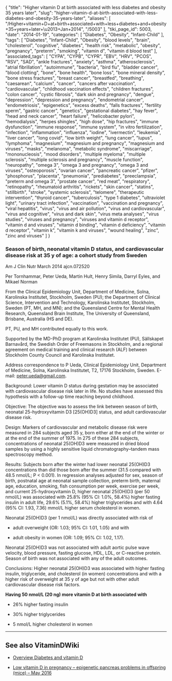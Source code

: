 {
    "title": "Higher vitamin D at birth associated with less diabetes and obesity 35 years later",
    "slug": "higher-vitamin-d-at-birth-associated-with-less-diabetes-and-obesity-35-years-later",
    "aliases": [
        "/Higher+vitamin+D+at+birth+associated+with+less+diabetes+and+obesity+35+years+later+\u2013+Jan+2014",
        "/5003"
    ],
    "tiki_page_id": 5003,
    "date": "2014-01-19",
    "categories": [
        "Diabetes",
        "Obesity",
        "Infant-Child"
    ],
    "tags": [
        "Diabetes",
        "Infant-Child",
        "Obesity",
        "blood levels",
        "brain",
        "cholesterol",
        "cognitive",
        "diabetes",
        "health risk",
        "metabolic",
        "obesity",
        "pregnancy",
        "preterm",
        "smoking",
        "vitamin d",
        "vitamin d blood test"
    ],
    "associated_tags": [
        "CYPA",
        "CYPB",
        "CYPR",
        "EBV",
        "HRV",
        "PCOS",
        "RSV",
        "SAD",
        "ankle fractures",
        "anxiety",
        "asthma",
        "atherosclerosis",
        "atrial fibrillation",
        "autoimmune",
        "bacteria",
        "bird flu",
        "bladder cancer",
        "blood clotting",
        "bone",
        "bone health",
        "bone loss",
        "bone mineral density",
        "bone stress fractures",
        "breast cancer",
        "breastfed",
        "breathing",
        "caesarean",
        "calcium",
        "cancer",
        "cancers after vaccination",
        "cardiovascular",
        "childhood vaccination effects",
        "children fractures",
        "colon cancer",
        "cystic fibrosis",
        "dark skin and pregnancy",
        "dengue",
        "depression",
        "depression and pregnancy",
        "endometrial cancer",
        "endometriosis",
        "epigenetics",
        "excess deaths",
        "falls fractures",
        "fertility sperm",
        "gastric cancer",
        "genetics",
        "gestational diabetes",
        "hay fever",
        "head and neck cancer",
        "heart failure",
        "helicobacter pylori",
        "hemodialysis",
        "herpes shingles",
        "high dose",
        "hip fractures",
        "immune dysfunction",
        "immune response",
        "immune system",
        "in vitro fertilization",
        "infection",
        "inflammation",
        "influenza",
        "iodine",
        "ivermectin",
        "leukemia",
        "liver cancer",
        "long covid",
        "low birth weight",
        "lung cancer",
        "lupus",
        "lymphoma",
        "magnesium",
        "magnesium and pregnancy",
        "magnesium and viruses",
        "masks",
        "melanoma",
        "metabolic syndrome",
        "miscarriage",
        "mononucleosis",
        "mood disorders",
        "multiple myeloma",
        "multiple sclerosis",
        "multiple sclerosis and pregnancy",
        "muscle function",
        "neuropathy",
        "omega 3",
        "omega 3 and pregnancy",
        "omega 3 and viruses",
        "osteoporosis",
        "ovarian cancer",
        "pancreatic cancer",
        "pfizer",
        "phosphorus",
        "placenta",
        "pneumonia",
        "prediabetes",
        "preeclampsia",
        "preterm and omega 3",
        "prostate cancer",
        "red meat",
        "respiratory",
        "retinopathy",
        "rheumatoid arthritis",
        "rickets",
        "skin cancer",
        "statins",
        "stillbirth",
        "stroke",
        "systemic sclerosis",
        "telomere",
        "therapeutic intervention",
        "thyroid cancer",
        "tuberculosis",
        "type 1 diabetes",
        "ultraviolet light",
        "urinary tract infection",
        "vaccination",
        "vaccination and pregnancy",
        "viral hepatitis",
        "virus",
        "virus and air pollution",
        "virus and cardiovascular",
        "virus and cognitive",
        "virus and dark skin",
        "virus meta analyses",
        "virus studies",
        "viruses and pregnancy",
        "viruses and vitamin d receptor",
        "vitamin d and viruses",
        "vitamin d binding",
        "vitamin d deficiency",
        "vitamin d receptor",
        "vitamin k",
        "vitamin k and viruses",
        "wound healing",
        "zinc",
        "zinc and viruses"
    ]
}


### Season of birth, neonatal vitamin D status, and cardiovascular disease risk at 35 y of age: a cohort study from Sweden

Am J Clin Nutr March 2014 ajcn.072520 

Per Tornhammar,     Peter Ueda,     Martin Hult,     Henry Simila,     Darryl Eyles, and     Mikael Norman

From the Clinical Epidemiology Unit, Department of Medicine, Solna, Karolinska Institutet, Stockholm, Sweden (PU); the Department of Clinical Science, Intervention and Technology, Karolinska Institutet, Stockholm, Sweden (PT, MH, and MN); and the Queensland Centre for Mental Health Research, Queensland Brain Institute, The University of Queensland, Brisbane, Australia (HS and DE).

PT, PU, and MH contributed equally to this work.

Supported by the MD-PhD program at Karolinska Institutet (PU), Sällskapet Barnavård, the Swedish Order of Freemasons in Stockholm, and a regional agreement on medical training and clinical research (ALF) between Stockholm County Council and Karolinska Institutet.

Address correspondence to P Ueda, Clinical Epidemiology Unit, Department of Medicine, Solna, Karolinska Institutet, T2, 17176 Stockholm, Sweden. E-mail: peter.ueda@gmail.com.

Background: Lower vitamin D status during gestation may be associated with cardiovascular disease risk later in life. No studies have assessed this hypothesis with a follow-up time reaching beyond childhood.

Objective: The objective was to assess the link between season of birth, neonatal 25-hydroxyvitamin D3 <span>[25(OH)D3]</span> status, and adult cardiovascular disease risk.

Design: Markers of cardiovascular and metabolic disease risk were measured in 284 subjects aged 35 y, born either at the end of the winter or at the end of the summer of 1975. In 275 of these 284 subjects, concentrations of neonatal 25(OH)D3 were measured in dried blood samples by using a highly sensitive liquid chromatography–tandem mass spectroscopy method.

Results: Subjects born after the winter had lower neonatal 25(OH)D3 concentrations than did those born after the summer (31.5 compared with 48.5 nmol/L; P < 0.001). In regression analyses adjusted for sex, season of birth, postnatal age at neonatal sample collection, preterm birth, maternal age, education, smoking, fish consumption per week, exercise per week, and current 25-hydroxyvitamin D, higher neonatal 25(OH)D3 (per 50 nmol/L) was associated with 25.8% (95% CI: 1.0%, 58.4%) higher fasting insulin in adult life, 29.6% (5.1%, 58.4%) higher triglycerides and with 4.64 (95% CI: 1.93, 7.36) mmol/L higher serum cholesterol in women. 

Neonatal 25(OH)D3 (per 1 nmol/L) was directly associated with risk of 

* adult overweight (OR: 1.03; 95% CI: 1.01, 1.05) and with 

* adult obesity in women (OR: 1.09; 95% CI: 1.02, 1.17). 

Neonatal 25(OH)D3 was not associated with adult aortic pulse wave velocity, blood pressure, fasting glucose, HDL, LDL, or C-reactive protein. Season of birth was not associated with any of the adult outcomes.

Conclusions: Higher neonatal 25(OH)D3 was associated with higher fasting insulin, triglyceride, and cholesterol (in women) concentrations and with a higher risk of overweight at 35 y of age but not with other adult cardiovascular disease risk factors.

 **Having 50 nmol/L (20 ng) more vitamin D at birth associated with** 

* 26% higher fasting insulin

* 30% higher triglycerides

* 5 nmol/L higher cholesterol in women

---

## See also VitaminDWiki

* [Overview Diabetes and vitamin D](/tags/overview-diabetes-and-vitamin-d.html)

* [Low vitamin D in pregnancy – epigenetic pancreas problems in offspring (mice) – May 2016](/tags/low-vitamin-d-in-pregnancy-epigenetic-pancreas-problems-in-offspring-mice-may-2016.html)